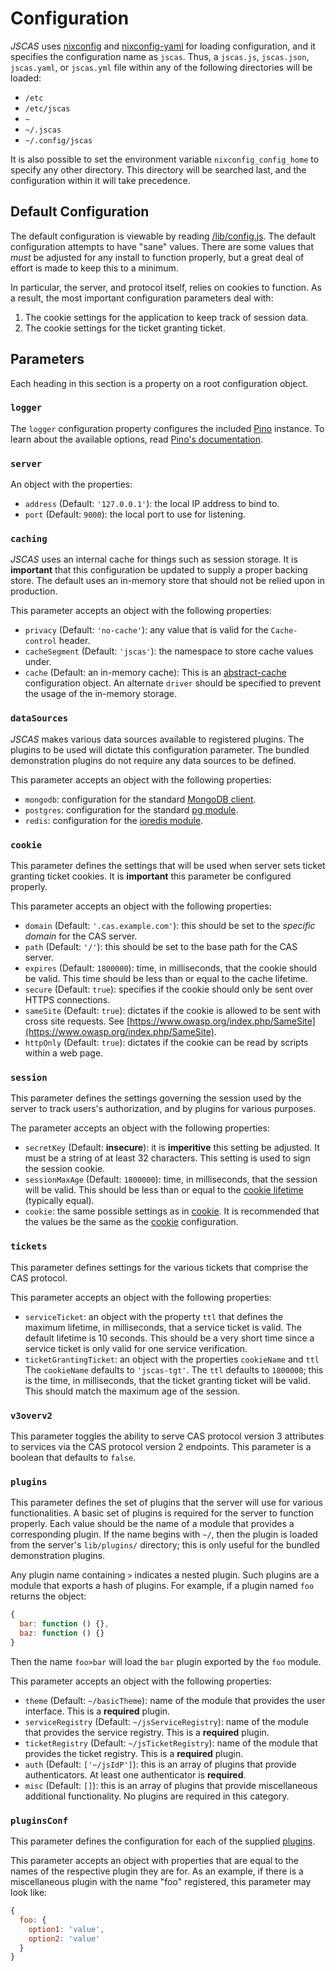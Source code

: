 # Configuration

*JSCAS* uses [nixconfig](https://npm.im/nixconfig) and
[nixconfig-yaml](https://npm.im/nixconfig-yaml) for loading configuration,
and it specifies the configuration name as `jscas`. Thus, a `jscas.js`,
`jscas.json`, `jscas.yaml`, or `jscas.yml` file within any of the following
directories will be loaded:

+ `/etc`
+ `/etc/jscas`
+ `~`
+ `~/.jscas`
+ `~/.config/jscas`

It is also possible to set the environment variable `nixconfig_config_home`
to specify any other directory. This directory will be searched last, and the
configuration within it will take precedence.

<a id="default"></a>
## Default Configuration

The default configuration is viewable by reading
[/lib/config.js](/lib/config.js). The default configuration attempts to have
"sane" values. There are some values that *must* be adjusted for any install
to function properly, but a great deal of effort is made to keep this to
a minimum.

In particular, the server, and protocol itself, relies on cookies to function.
As a result, the most important configuration parameters deal with:

1. The cookie settings for the application to keep track of session data.
1. The cookie settings for the ticket granting ticket.

<a id="parameters"></a>
## Parameters

Each heading in this section is a property on a root configuration object.

<a id="logger"></a>
### `logger`

The `logger` configuration property configures the included
[Pino](https://npm.im/pino) instance. To learn about the available options,
read
[Pino's documentation](https://github.com/pinojs/pino/blob/49cb060f3f349bc90/docs/API.md#constructor).

<a id="server"></a>
### `server`

An object with the properties:

+ `address` (Default: `'127.0.0.1'`): the local IP address to bind to.
+ `port` (Default: `9000`): the local port to use for listening.

<a id="caching"></a>
### `caching`

*JSCAS* uses an internal cache for things such as session storage. It is
**important** that this configuration be updated to supply a proper backing
store. The default uses an in-memory store that should not be relied upon
in production.

This parameter accepts an object with the following properties:

+ `privacy` (Default: `'no-cache'`): any value that is valid for the
`Cache-control` header.
+ `cacheSegment` (Default: `'jscas'`): the namespace to store cache values
under.
+ `cache` (Default: an in-memory cache): This is an
[abstract-cache](https://www.npmjs.com/package/abstract-cache) configuration
object. An alternate `driver` should be specified to prevent the usage
of the in-memory storage.

<a id="data-sources"></a>
### `dataSources`

*JSCAS* makes various data sources available to registered plugins. The plugins
to be used will dictate this configuration parameter. The bundled demonstration
plugins do not require any data sources to be defined.

This parameter accepts an object with the following properties:

+ `mongodb`: configuration for the standard
[MongoDB client](http://mongodb.github.io/node-mongodb-native/3.0/reference/connecting/).
+ `postgres`: configuration for the standard
[pg module](https://node-postgres.com/features/connecting).
+ `redis`: configuration for the
[ioredis module](https://www.npmjs.com/package/ioredis#connect-to-redis).

<a id="cookie"></a>
### `cookie`

This parameter defines the settings that will be used when server sets
ticket granting ticket cookies. It is **important** this parameter be configured
properly.

This parameter accepts an object with the following properties:

+ `domain` (Default: `'.cas.example.com'`): this should be set to the *specific
domain* for the CAS server.
+ `path` (Default: `'/'`): this should be set to the base path for the CAS
server.
+ `expires` (Default: `1800000`): time, in milliseconds, that the cookie should
be valid. This time should be less than or equal to the cache lifetime.
+ `secure` (Default: `true`): specifies if the cookie should only be sent over
HTTPS connections.
+ `sameSite` (Default: `true`): dictates if the cookie is allowed to be sent
with cross site requests. See
[https://www.owasp.org/index.php/SameSite](https://www.owasp.org/index.php/SameSite).
+ `httpOnly` (Default: `true`): dictates if the cookie can be read by scripts
within a web page.

<a id="session"></a>
### `session`

This parameter defines the settings governing the session used by the server
to track users's authorization, and by plugins for various purposes.

The parameter accepts an object with the following properties:

+ `secretKey` (Default: **insecure**): it is **imperitive** this setting be
adjusted. It must be a string of at least 32 characters. This setting is used
to sign the session cookie.
+ `sessionMaxAge` (Default: `1800000`): time, in milliseconds, that the session
will be valid. This should be less than or equal to the
[cookie lifetime](#cookie) (typically equal).
+ `cookie`: the same possible settings as in [cookie](#cookie). It is
recommended that the values be the same as the [cookie](#cookie) configuration.

<a id="tickets"></a>
### `tickets`

This parameter defines settings for the various tickets that comprise the
CAS protocol.

This parameter accepts an object with the following properties:

+ `serviceTicket`: an object with the property `ttl` that defines the maximum
lifetime, in milliseconds, that a service ticket is valid. The default lifetime
is 10 seconds. This should be a very short time since a service ticket is only
valid for one service verification.
+ `ticketGrantingTicket`: an object with the properties `cookieName` and `ttl`
The `cookieName` defaults to `'jscas-tgt'`. The `ttl` defaults to `1800000`;
this is the time, in milliseconds, that the ticket granting ticket will be
valid. This should match the maximum age of the session.

<a id="v3overv2"></a>
### `v3overv2`

This parameter toggles the ability to serve CAS protocol version 3 attributes
to services via the CAS protocol version 2 endpoints. This parameter is a
boolean that defaults to `false`.

<a id="plugins"></a>
### `plugins`

This parameter defines the set of plugins that the server will use for various
functionalities. A basic set of plugins is required for the server to function
properly. Each value should be the name of a module that provides a
corresponding plugin. If the name begins with `~/`, then the plugin is loaded
from the server's `lib/plugins/` directory; this is only useful for the
bundled demonstration plugins.

Any plugin name containing `>` indicates a nested plugin. Such plugins are a
module that exports a hash of plugins. For example, if a plugin named `foo`
returns the object:

```js
{
  bar: function () {},
  baz: function () {}
}
```

Then the name `foo>bar` will load the `bar` plugin exported by the `foo`
module.

This parameter accepts an object with the following properties:

+ `theme` (Default: `~/basicTheme`): name of the module that provides the
user interface. This is a **required** plugin.
+ `serviceRegistry` (Default: `~/jsServiceRegistry`): name of the module that
provides the service registry. This is a **required** plugin.
+ `ticketRegistry` (Default: `~/jsTicketRegistry`): name of the module that
provides the ticket registry. This is a **required** plugin.
+ `auth` (Default: `['~/jsIdP']`): this is an array of plugins that provide
authenticators. At least one authenticator is **required**.
+ `misc` (Default: `[]`): this is an array of plugins that provide
miscellaneous additional functionality. No plugins are required in this
category.

<a id="plugins-conf"></a>
### `pluginsConf`

This parameter defines the configuration for each of the supplied
[plugins](#plugins).

This parameter accepts an object with properties that are equal to the names
of the respective plugin they are for. As an example, if there is a
miscellaneous plugin with the name "foo" registered, this parameter may
look like:

```js
{
  foo: {
    option1: 'value',
    option2: 'value'
  }
}
```
